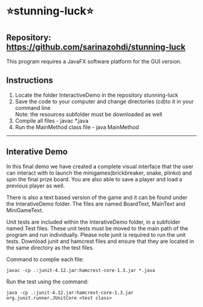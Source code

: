 # ⭐stunning-luck⭐
Repository: https://github.com/sarinazohdi/stunning-luck
---------------------
This program requires a JavaFX software platform for the GUI version. 

Instructions
---------------------
1. Locate the folder InteractiveDemo in the repository stunning-luck
2. Save the code to your computer and change directories (cd)to it in your command line                                                      
Note: the resources subfolder must be downloaded as well
3. Compile all files - javac *.java
4. Run the MainMethod class file - java MainMethod
--------
Interative Demo 
--------
In this final demo we have created a complete visual interface that the user can interact with to launch
the minigames(brickbreaker, snake, plinko) and spin the final prize board. You are also able to save a player and load a previous player as well.

There is also a text based version of the game and it can be found under the InterativeDemo folder. The files are named BoardText, MainText and MiniGameText. 

Unit tests are included within the InterativeDemo folder, in a subfolder named Test files. These unit tests must be moved to the main path of the program and run individually. Please note junit is required to run the unit tests. Download junit and hamcrest files and ensure that they are located in the same directory as the test files. 

Command to complie each file:
```
javac -cp .:junit-4.12.jar:hamcrest-core-1.3.jar *.java
```
Run the test using the command:
```
java -cp .:junit-4.12.jar:hamcrest-core-1.3.jar org.junit.runner.JUnitCore <test class>
```
